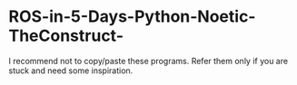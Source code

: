# ROS-in-5-Days-Python-Noetic-TheConstruct-

I recommend not to copy/paste these programs. Refer them only if you are stuck and need some inspiration.
